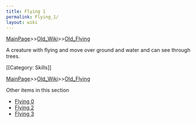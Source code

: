 ```yaml
---
title: Flying 1
permalink: Flying_1/
layout: wiki
---
```


[MainPage](/keeperrl_wiki/ "wikilink")>>[Old_Wiki](/keeperrl_wiki/Old_Wiki "wikilink")>>[Old_Flying](/keeperrl_wiki/Old_Flying "wikilink")

A creature with flying and move over ground and water and can see through trees.

[[Category: Skills]]

[MainPage](/keeperrl_wiki/ "wikilink")>>[Old_Wiki](/keeperrl_wiki/Old_Wiki "wikilink")>>[Old_Flying](/keeperrl_wiki/Old_Flying "wikilink")

Other items in this section
-    [Flying 0](/keeperrl_wiki/Flying_0 "wikilink")
-    [Flying 2](/keeperrl_wiki/Flying_2 "wikilink")
-    [Flying 3](/keeperrl_wiki/Flying_3 "wikilink")
